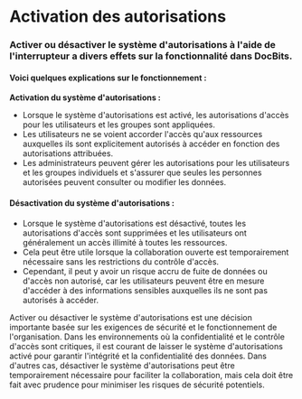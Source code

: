 # Activation des autorisations

### Activer ou désactiver le système d'autorisations à l'aide de l'interrupteur a divers effets sur la fonctionnalité dans DocBits.

#### Voici quelques explications sur le fonctionnement :

**Activation du système d'autorisations :**

* Lorsque le système d'autorisations est activé, les autorisations d'accès pour les utilisateurs et les groupes sont appliquées.
* Les utilisateurs ne se voient accorder l'accès qu'aux ressources auxquelles ils sont explicitement autorisés à accéder en fonction des autorisations attribuées.
* Les administrateurs peuvent gérer les autorisations pour les utilisateurs et les groupes individuels et s'assurer que seules les personnes autorisées peuvent consulter ou modifier les données.

#### Désactivation du système d'autorisations :

* Lorsque le système d'autorisations est désactivé, toutes les autorisations d'accès sont supprimées et les utilisateurs ont généralement un accès illimité à toutes les ressources.
* Cela peut être utile lorsque la collaboration ouverte est temporairement nécessaire sans les restrictions du contrôle d'accès.
* Cependant, il peut y avoir un risque accru de fuite de données ou d'accès non autorisé, car les utilisateurs peuvent être en mesure d'accéder à des informations sensibles auxquelles ils ne sont pas autorisés à accéder.

Activer ou désactiver le système d'autorisations est une décision importante basée sur les exigences de sécurité et le fonctionnement de l'organisation. Dans les environnements où la confidentialité et le contrôle d'accès sont critiques, il est courant de laisser le système d'autorisations activé pour garantir l'intégrité et la confidentialité des données. Dans d'autres cas, désactiver le système d'autorisations peut être temporairement nécessaire pour faciliter la collaboration, mais cela doit être fait avec prudence pour minimiser les risques de sécurité potentiels.
